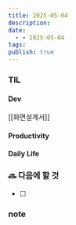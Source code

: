 ```yaml
---
title: 2025-05-04
description: 
date:
  - - 2025-05-04
tags: 
publish: true
---
```


### TIL
#### Dev
[[화면설계서]]

#### Productivity


#### Daily Life


### 🔜 다음에 할 것
- [ ] 


### note

